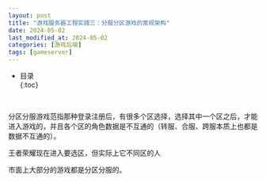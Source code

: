 ```yaml
---
layout: post
title: "游戏服务器工程实践三：分服分区游戏的常规架构"
date: 2024-05-02
last_modified_at: 2024-05-02
categories: [游戏后端]
tags: [gameserver]
---
```


* 目录  
{:toc}
<br/>

分区分服游戏范指那种登录注册后，有很多个区选择，选择其中一个区之后，才能进入游戏的，并且各个区的角色数据是不互通的（转服、合服、跨服本质上也都是数据不互通的）。   

王者荣耀现在进入要选区，但实际上它不同区的人

市面上大部分的游戏都是分区分服的。 

